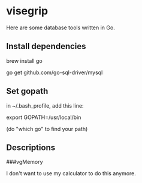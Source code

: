 # visegrip
Here are some database tools written in Go.

## Install dependencies

brew install go

go get github.com/go-sql-driver/mysql

## Set gopath

in ~/.bash_profile, add this line:

export GOPATH=/usr/local/bin

(do "which go" to find your path)

## Descriptions

###vgMemory

I don't want to use my calculator to do this anymore.
